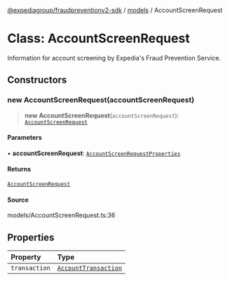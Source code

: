 [@expediagroup/fraudpreventionv2-sdk](../../index.md) / [models](../index.md) / AccountScreenRequest

# Class: AccountScreenRequest

Information for account screening by Expedia\'s Fraud Prevention Service.

## Constructors

### new AccountScreenRequest(accountScreenRequest)

> **new AccountScreenRequest**(`accountScreenRequest`): [`AccountScreenRequest`](AccountScreenRequest.md)

#### Parameters

• **accountScreenRequest**: [`AccountScreenRequestProperties`](../interfaces/AccountScreenRequestProperties.md)

#### Returns

[`AccountScreenRequest`](AccountScreenRequest.md)

#### Source

models/AccountScreenRequest.ts:36

## Properties

| Property | Type |
| :------ | :------ |
| `transaction` | [`AccountTransaction`](AccountTransaction.md) |
